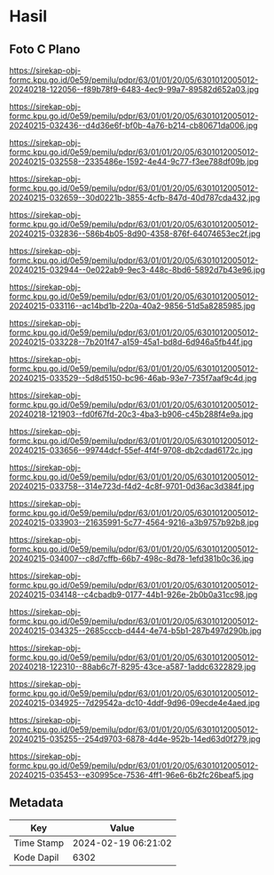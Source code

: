 # Hasil

## Foto C Plano

https://sirekap-obj-formc.kpu.go.id/0e59/pemilu/pdpr/63/01/01/20/05/6301012005012-20240218-122056--f89b78f9-6483-4ec9-99a7-89582d652a03.jpg

https://sirekap-obj-formc.kpu.go.id/0e59/pemilu/pdpr/63/01/01/20/05/6301012005012-20240215-032436--d4d36e6f-bf0b-4a76-b214-cb80671da006.jpg

https://sirekap-obj-formc.kpu.go.id/0e59/pemilu/pdpr/63/01/01/20/05/6301012005012-20240215-032558--2335486e-1592-4e44-9c77-f3ee788df09b.jpg

https://sirekap-obj-formc.kpu.go.id/0e59/pemilu/pdpr/63/01/01/20/05/6301012005012-20240215-032659--30d0221b-3855-4cfb-847d-40d787cda432.jpg

https://sirekap-obj-formc.kpu.go.id/0e59/pemilu/pdpr/63/01/01/20/05/6301012005012-20240215-032836--586b4b05-8d90-4358-876f-64074653ec2f.jpg

https://sirekap-obj-formc.kpu.go.id/0e59/pemilu/pdpr/63/01/01/20/05/6301012005012-20240215-032944--0e022ab9-9ec3-448c-8bd6-5892d7b43e96.jpg

https://sirekap-obj-formc.kpu.go.id/0e59/pemilu/pdpr/63/01/01/20/05/6301012005012-20240215-033116--ac14bd1b-220a-40a2-9856-51d5a8285985.jpg

https://sirekap-obj-formc.kpu.go.id/0e59/pemilu/pdpr/63/01/01/20/05/6301012005012-20240215-033228--7b201f47-a159-45a1-bd8d-6d946a5fb44f.jpg

https://sirekap-obj-formc.kpu.go.id/0e59/pemilu/pdpr/63/01/01/20/05/6301012005012-20240215-033529--5d8d5150-bc96-46ab-93e7-735f7aaf9c4d.jpg

https://sirekap-obj-formc.kpu.go.id/0e59/pemilu/pdpr/63/01/01/20/05/6301012005012-20240218-121903--fd0f67fd-20c3-4ba3-b906-c45b288f4e9a.jpg

https://sirekap-obj-formc.kpu.go.id/0e59/pemilu/pdpr/63/01/01/20/05/6301012005012-20240215-033656--99744dcf-55ef-4f4f-9708-db2cdad6172c.jpg

https://sirekap-obj-formc.kpu.go.id/0e59/pemilu/pdpr/63/01/01/20/05/6301012005012-20240215-033758--314e723d-f4d2-4c8f-9701-0d36ac3d384f.jpg

https://sirekap-obj-formc.kpu.go.id/0e59/pemilu/pdpr/63/01/01/20/05/6301012005012-20240215-033903--21635991-5c77-4564-9216-a3b9757b92b8.jpg

https://sirekap-obj-formc.kpu.go.id/0e59/pemilu/pdpr/63/01/01/20/05/6301012005012-20240215-034007--c8d7cffb-66b7-498c-8d78-1efd381b0c36.jpg

https://sirekap-obj-formc.kpu.go.id/0e59/pemilu/pdpr/63/01/01/20/05/6301012005012-20240215-034148--c4cbadb9-0177-44b1-926e-2b0b0a31cc98.jpg

https://sirekap-obj-formc.kpu.go.id/0e59/pemilu/pdpr/63/01/01/20/05/6301012005012-20240215-034325--2685cccb-d444-4e74-b5b1-287b497d290b.jpg

https://sirekap-obj-formc.kpu.go.id/0e59/pemilu/pdpr/63/01/01/20/05/6301012005012-20240218-122310--88ab6c7f-8295-43ce-a587-1addc6322829.jpg

https://sirekap-obj-formc.kpu.go.id/0e59/pemilu/pdpr/63/01/01/20/05/6301012005012-20240215-034925--7d29542a-dc10-4ddf-9d96-09ecde4e4aed.jpg

https://sirekap-obj-formc.kpu.go.id/0e59/pemilu/pdpr/63/01/01/20/05/6301012005012-20240215-035255--254d9703-6878-4d4e-952b-14ed63d0f279.jpg

https://sirekap-obj-formc.kpu.go.id/0e59/pemilu/pdpr/63/01/01/20/05/6301012005012-20240215-035453--e30995ce-7536-4ff1-96e6-6b2fc26beaf5.jpg


## Metadata

| Key        | Value               |
| ---------- | ------------------- |
| Time Stamp | 2024-02-19 06:21:02 |
| Kode Dapil | 6302                |



